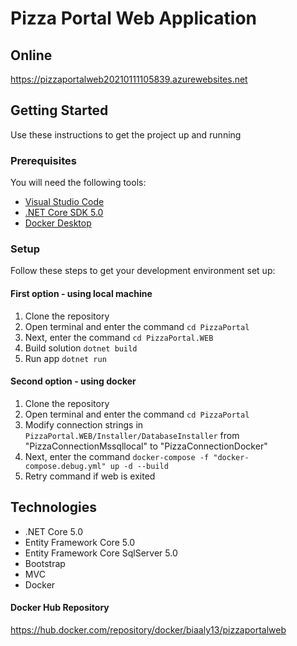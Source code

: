 # Pizza Portal Web Application

## Online
https://pizzaportalweb20210111105839.azurewebsites.net

## Getting Started

Use these instructions to get the project up and running

### Prerequisites
You will need the following tools:

* [Visual Studio Code](https://code.visualstudio.com/)
* [.NET Core SDK 5.0](https://www.microsoft.com/net/download/dotnet-core/5.0)
* [Docker Desktop](https://www.docker.com/products/docker-desktop)

### Setup

Follow these steps to get your development environment set up:

#### First option - using local machine

 1. Clone the repository
 1. Open terminal and enter the command `cd PizzaPortal`
 1. Next, enter the command `cd PizzaPortal.WEB` 
 1. Build solution `dotnet build`
 1. Run app `dotnet run` 
 
 #### Second option - using docker

 1. Clone the repository
 1. Open terminal and enter the command `cd PizzaPortal`
 1. Modify connection strings in `PizzaPortal.WEB/Installer/DatabaseInstaller` from "PizzaConnectionMssqllocal" to "PizzaConnectionDocker" 
 1. Next, enter the command `docker-compose -f "docker-compose.debug.yml" up -d --build` 
 1. Retry command if web is exited

## Technologies

* .NET Core 5.0
* Entity Framework Core 5.0
* Entity Framework Core SqlServer 5.0
* Bootstrap
* MVC
* Docker

#### Docker Hub Repository

https://hub.docker.com/repository/docker/biaaly13/pizzaportalweb
